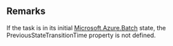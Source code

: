 ## Remarks  
 If the task is in its initial [Microsoft.Azure.Batch](assetId:///N:Microsoft.Azure.Batch?qualifyHint=False&autoUpgrade=True) state, the PreviousStateTransitionTime property              is not defined.